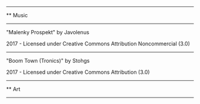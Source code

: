 *************
** Music
*************

"Malenky Prospekt"
by Javolenus

2017 - Licensed under
Creative Commons
Attribution Noncommercial (3.0)

---

"Boom Town (Tronics)"
by Stohgs

2017 - Licensed under
Creative Commons
Attribution (3.0)

*************
** Art
*************

